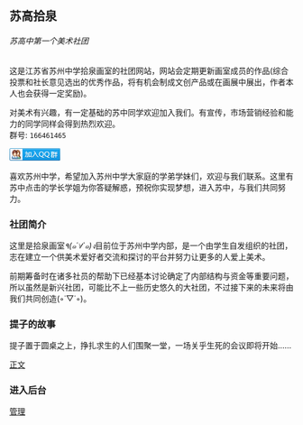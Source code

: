 ## 苏高拾泉
###### 苏高中第一个美术社团
这是江苏省苏州中学拾泉画室的社团网站，网站会定期更新画室成员的作品(综合投票和社长意见选出的优秀作品，将有机会制成文创产品或在画展中展出，作者本人也会获得一定奖励)。

对美术有兴趣，有一定基础的苏中同学欢迎加入我们。有宣传，市场营销经验和能力的同学同样会得到热烈欢迎。   
群号: `166461465`   

<a target="_blank" href="https://qm.qq.com/cgi-bin/qm/qr?k=yzy6HLQ4_zcaNGxK78n9DNCBp16NLknB&authKey=i3FfT36nFIyI9xjXaH43lOdf98LVJ1gMSjHjAmJgMwyzOhkW8YQ2SQ=="><img border="0"  src="group.png" alt="拾泉画室纳新" title="拾泉画室纳新"></a>   

喜欢苏州中学，希望加入苏州中学大家庭的学弟学妹们，欢迎与我们联系。这里有苏中点击的学长学姐为你答疑解惑，预祝你实现梦想，进入苏中，与我们共同努力。

### 社团简介
这里是拾泉画室*٩(๑´∀`๑)ง*目前位于苏州中学内部，是一个由学生自发组织的社团，志在建立一个供美术爱好者交流和探讨的平台并努力让更多的人爱上美术。

前期筹备时在诸多社员的帮助下已经基本讨论确定了内部结构与资金等重要问题，所以虽然是新兴社团，可能比不上一些历史悠久的大社团，不过接下来的未来将由我们共同创造(◦˙▽˙◦)。

### 提子的故事
提子置于圆桌之上，挣扎求生的人们围聚一堂，一场关乎生死的会议即将开始……

[正文](OurStory "提子与圆桌")

### 进入后台

[管理](https://sgsq.pythonanywhere.com/f/index.html "管理员")